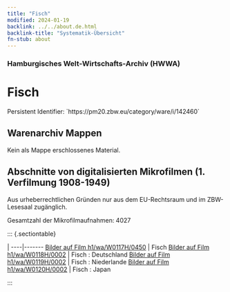 ```yaml
---
title: "Fisch"
modified: 2024-01-19
backlink: ../../about.de.html
backlink-title: "Systematik-Übersicht"
fn-stub: about
---
```


### Hamburgisches Welt-Wirtschafts-Archiv (HWWA)

# Fisch

<div class="hint">Persistent Identifier: `https://pm20.zbw.eu/category/ware/i/142460`</div>







## Warenarchiv Mappen





Kein als Mappe erschlossenes Material.



<a id="filmsections" />

## Abschnitte von digitalisierten Mikrofilmen (1. Verfilmung 1908-1949)

<p>Aus urheberrechtlichen Gründen nur aus dem EU-Rechtsraum und im ZBW-Lesesaal zugänglich.</p>


<p>Gesamtzahl der Mikrofilmaufnahmen: 4027</p>





::: {.sectiontable}

 | 
----|-------
<a class="btn" href="https://pm20.zbw.eu/film/h1/wa/W0117H/0450" rel="nofollow">Bilder auf Film h1/wa/W0117H/0450</a> | Fisch
<a class="btn" href="https://pm20.zbw.eu/film/h1/wa/W0118H/0002" rel="nofollow">Bilder auf Film h1/wa/W0118H/0002</a> | Fisch : Deutschland
<a class="btn" href="https://pm20.zbw.eu/film/h1/wa/W0119H/0002" rel="nofollow">Bilder auf Film h1/wa/W0119H/0002</a> | Fisch : Niederlande
<a class="btn" href="https://pm20.zbw.eu/film/h1/wa/W0120H/0002" rel="nofollow">Bilder auf Film h1/wa/W0120H/0002</a> | Fisch : Japan


:::

















